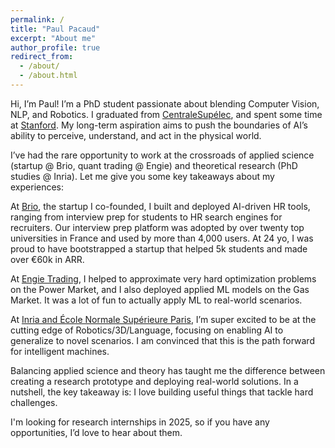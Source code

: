 ```yaml
---
permalink: /
title: "Paul Pacaud"
excerpt: "About me"
author_profile: true
redirect_from: 
  - /about/
  - /about.html
---
```


Hi, I’m Paul! I’m a PhD student passionate about blending Computer Vision, NLP, and Robotics. I graduated from <a href="https://www.centralesupelec.fr/fr">CentraleSupélec</a>, and spent some time at <a href="https://ai.stanford.edu/">Stanford</a>. My long-term aspiration aims to push the boundaries of AI’s ability to perceive, understand, and act in the physical world.

I’ve had the rare opportunity to work at the crossroads of applied science (startup @ Brio, quant trading @ Engie) and theoretical research (PhD studies @ Inria). Let me give you some key takeaways about my experiences:

At <a href="https://brio.ink/">Brio</a>, the startup I co-founded, I built and deployed AI-driven HR tools, ranging from interview prep for students to HR search engines for recruiters. Our interview prep platform was adopted by over twenty top universities in France and used by more than 4,000 users. At 24 yo, I was proud to have bootstrapped a startup that helped 5k students and made over €60k in ARR.

At <a href="https://gems.engie.com/">Engie Trading</a>, I helped to approximate very hard optimization problems on the Power Market, and I also deployed applied ML models on the Gas Market. It was a lot of fun to actually apply ML to real-world scenarios.

At <a href="https://www.di.ens.fr/willow/">Inria and École Normale Supérieure Paris</a>, I’m super excited to be at the cutting edge of Robotics/3D/Language, focusing on enabling AI to generalize to novel scenarios. I am convinced that this is the path forward for intelligent machines.

Balancing applied science and theory has taught me the difference between creating a research prototype and deploying real-world solutions. In a nutshell, the key takeaway is: I love building useful things that tackle hard challenges.

I'm looking for research internships in 2025, so if you have any opportunities, I’d love to hear about them. 